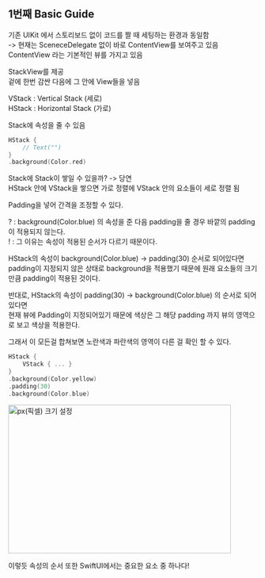 ## 1번째 Basic Guide

기존 UIKit 에서 스토리보드 없이 코드를 짤 때 세팅하는 환경과 동일함   
-> 현재는 SceneceDelegate 없이 바로 ContentView를 보여주고 있음   
ContentView 라는 기본적인 뷰를 가지고 있음   

StackView를 제공   
겉에 한번 감싼 다음에 그 안에 View들을 넣음   

VStack : Vertical Stack (세로)    
HStack : Horizontal Stack (가로)   

Stack에 속성을 줄 수 있음
```swift
HStack {
    // Text("")
}
.background(Color.red)
```

Stack에 Stack이 쌓일 수 있을까? -> 당연   
HStack 안에 VStack을 쌓으면 가로 정렬에 VStack 안의 요소들이 세로 정렬 됨   

Padding을 넣어 간격을 조정할 수 있다.

? : background(Color.blue) 의 속성을 준 다음 padding을 줄 경우 바깥의 padding이 적용되지 않는다.   
! : 그 이유는 속성이 적용된 순서가 다르기 때문이다.   

HStack의 속성이 background(Color.blue) -> padding(30) 순서로 되어있다면   
padding이 지정되지 않은 상태로 background을 적용했기 때문에 원래 요소들의 크기 만큼 padding이 적용된 것이다.   

반대로, HStack의 속성이 padding(30) -> background(Color.blue) 의 순서로 되어있다면   
현재 뷰에 Padding이 지정되어있기 때문에 색상은 그 해당 padding 까지 뷰의 영역으로 보고 색상을 적용한다.   

그래서 이 모든걸 합쳐보면 노란색과 파란색의 영역이 다른 걸 확인 할 수 있다.
```swift
HStack {
    VStack { ... }
}
.background(Color.yellow)
.padding(30)
.background(Color.blue)
```

<img src="SwfitUI fundametal Tutorial/assets/#1_1.png" width="450px" height="300px" title="px(픽셀) 크기 설정"></img><br/>

이렇듯 속성의 순서 또한 SwiftUI에서는 중요한 요소 중 하나다!